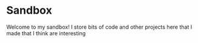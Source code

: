 # Sandbox
Welcome to my sandbox!
I store bits of code and other projects here that I made that I think are interesting
 
